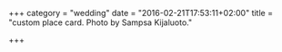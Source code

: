 +++
category = "wedding"
date = "2016-02-21T17:53:11+02:00"
title = "custom place card. Photo by Sampsa Kijaluoto."

+++
